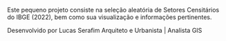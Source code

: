 Este pequeno projeto consiste na seleção aleatória de Setores Censitários do IBGE (2022), bem como sua visualização e informações pertinentes.

Desenvolvido por Lucas Serafim
Arquiteto e Urbanista | Analista GIS
